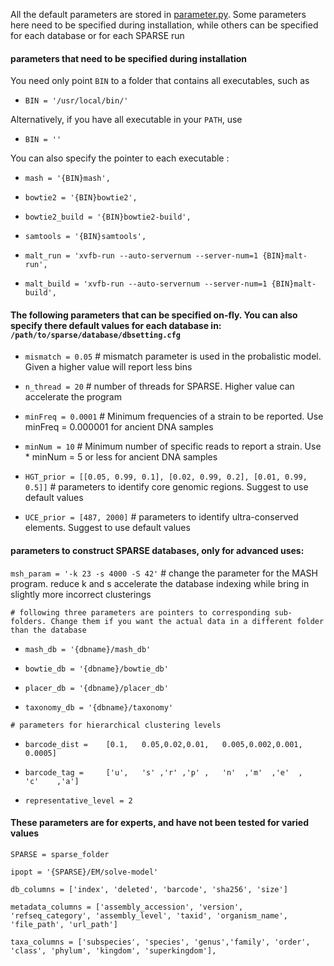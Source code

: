 All the default parameters are stored in [parameter.py](../parameter.py). Some parameters here need to be specified during installation, while others can be specified for each database or for each SPARSE run

#### parameters that need to be specified during installation
You need only point `BIN` to a folder that contains all executables, such as

* `BIN = '/usr/local/bin/'`

Alternatively, if you have all executable in your `PATH`, use 

* `BIN = ''`

You can also specify the pointer to each executable :

* `mash = '{BIN}mash',`

* `bowtie2 = '{BIN}bowtie2',`

* `bowtie2_build = '{BIN}bowtie2-build',`

* `samtools = '{BIN}samtools',`

* `malt_run = 'xvfb-run --auto-servernum --server-num=1 {BIN}malt-run',`

* `malt_build = 'xvfb-run --auto-servernum --server-num=1 {BIN}malt-build',`


#### The following parameters that can be specified on-fly. You can also specify there default values for each database in: `/path/to/sparse/database/dbsetting.cfg`


* `mismatch = 0.05`                                                       # mismatch parameter is used in the probalistic model. Given a higher value will report less bins


* `n_thread = 20`                                                          # number of threads for SPARSE. Higher value can accelerate the program

* `minFreq = 0.0001`                                                       # Minimum frequencies of a strain to be reported. Use minFreq = 0.000001 for ancient DNA samples

* `minNum = 10`                                                            # Minimum number of specific reads to report a strain. Use * minNum = 5 or less for ancient DNA samples

* `HGT_prior = [[0.05, 0.99, 0.1], [0.02, 0.99, 0.2], [0.01, 0.99, 0.5]]`  # parameters to identify core genomic regions. Suggest to use default values

* `UCE_prior = [487, 2000]`                                                # parameters to identify ultra-conserved elements. Suggest to use default values

#### parameters to construct SPARSE databases, only for advanced uses:
`msh_param = '-k 23 -s 4000 -S 42'`                                        # change the parameter for the MASH program. reduce k and s accelerate the database indexing while bring in slightly more incorrect clusterings

`# following three parameters are pointers to corresponding sub-folders. Change them if you want the actual data in a different folder than the database`

* `mash_db = '{dbname}/mash_db'`

* `bowtie_db = '{dbname}/bowtie_db'`

* `placer_db = '{dbname}/placer_db'`

* `taxonomy_db = '{dbname}/taxonomy'`

`# parameters for hierarchical clustering levels`

* `barcode_dist =    [0.1,   0.05,0.02,0.01,   0.005,0.002,0.001,   0.0005]`

* `barcode_tag =     ['u',   's' ,'r' ,'p' ,   'n'  ,'m'  ,'e'  ,   'c'    ,'a']`

* `representative_level = 2`

#### These parameters are for experts, and have not been tested for varied values

`SPARSE = sparse_folder`

`ipopt = '{SPARSE}/EM/solve-model'`

`db_columns = ['index', 'deleted', 'barcode', 'sha256', 'size']`

`metadata_columns = ['assembly_accession', 'version', 'refseq_category', 'assembly_level', 'taxid', 'organism_name', 'file_path', 'url_path']`

`taxa_columns = ['subspecies', 'species', 'genus','family', 'order', 'class', 'phylum', 'kingdom', 'superkingdom'],`

